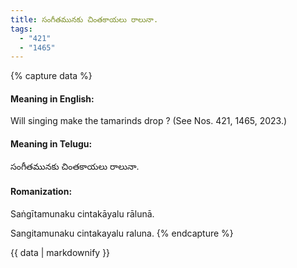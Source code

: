 ```yaml
---
title: సంగీతమునకు చింతకాయలు రాలునా.
tags:
  - "421"
  - "1465"
---
```


{% capture data %}
#### Meaning in English:
Will singing make the tamarinds drop ?
(See Nos. 421, 1465, 2023.)

#### Meaning in Telugu:
సంగీతమునకు చింతకాయలు రాలునా.

#### Romanization:
Saṅgītamunaku cintakāyalu rālunā.

Sangitamunaku cintakayalu raluna.
{% endcapture %}

{{ data | markdownify }}

